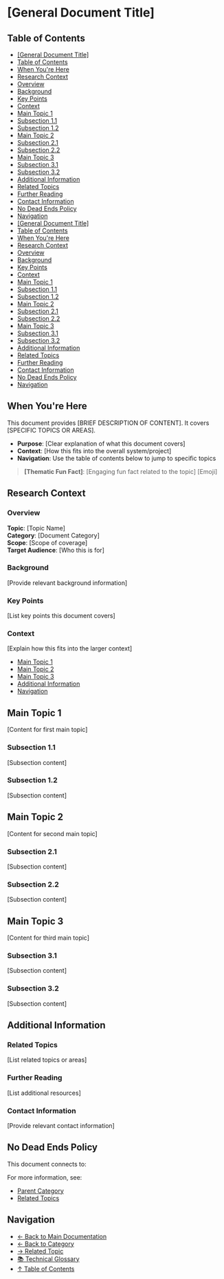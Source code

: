 # \[General Document Title]

## Table of Contents
- [\[General Document Title\]](#general-document-title)
- [Table of Contents](#table-of-contents)
- [When You're Here](#when-youre-here)
- [Research Context](#research-context)
- [Overview](#overview)
- [Background](#background)
- [Key Points](#key-points)
- [Context](#context)
- [Main Topic 1](#main-topic-1)
- [Subsection 1.1](#subsection-11)
- [Subsection 1.2](#subsection-12)
- [Main Topic 2](#main-topic-2)
- [Subsection 2.1](#subsection-21)
- [Subsection 2.2](#subsection-22)
- [Main Topic 3](#main-topic-3)
- [Subsection 3.1](#subsection-31)
- [Subsection 3.2](#subsection-32)
- [Additional Information](#additional-information)
- [Related Topics](#related-topics)
- [Further Reading](#further-reading)
- [Contact Information](#contact-information)
- [No Dead Ends Policy](#no-dead-ends-policy)
- [Navigation](#navigation)
- [\[General Document Title\]](#general-document-title)
- [Table of Contents](#table-of-contents)
- [When You're Here](#when-youre-here)
- [Research Context](#research-context)
- [Overview](#overview)
- [Background](#background)
- [Key Points](#key-points)
- [Context](#context)
- [Main Topic 1](#main-topic-1)
- [Subsection 1.1](#subsection-11)
- [Subsection 1.2](#subsection-12)
- [Main Topic 2](#main-topic-2)
- [Subsection 2.1](#subsection-21)
- [Subsection 2.2](#subsection-22)
- [Main Topic 3](#main-topic-3)
- [Subsection 3.1](#subsection-31)
- [Subsection 3.2](#subsection-32)
- [Additional Information](#additional-information)
- [Related Topics](#related-topics)
- [Further Reading](#further-reading)
- [Contact Information](#contact-information)
- [No Dead Ends Policy](#no-dead-ends-policy)
- [Navigation](#navigation)

## When You're Here

This document provides \[BRIEF DESCRIPTION OF CONTENT]. It covers \[SPECIFIC TOPICS OR AREAS].

- **Purpose**: \[Clear explanation of what this document covers]
- **Context**: \[How this fits into the overall system/project]
- **Navigation**: Use the table of contents below to jump to specific topics

> **\[Thematic Fun Fact]**: \[Engaging fun fact related to the topic] \[Emoji]

## Research Context

### Overview

**Topic**: \[Topic Name]\
**Category**: \[Document Category]\
**Scope**: \[Scope of coverage]\
**Target Audience**: \[Who this is for]

### Background

\[Provide relevant background information]

### Key Points

\[List key points this document covers]

### Context

\[Explain how this fits into the larger context]
- [Main Topic 1](#main-topic-1)
- [Main Topic 2](#main-topic-2)
- [Main Topic 3](#main-topic-3)
- [Additional Information](#additional-information)
- [Navigation](#navigation)

## Main Topic 1

\[Content for first main topic]

### Subsection 1.1

\[Subsection content]

### Subsection 1.2

\[Subsection content]

## Main Topic 2

\[Content for second main topic]

### Subsection 2.1

\[Subsection content]

### Subsection 2.2

\[Subsection content]

## Main Topic 3

\[Content for third main topic]

### Subsection 3.1

\[Subsection content]

### Subsection 3.2

\[Subsection content]

## Additional Information

### Related Topics

\[List related topics or areas]

### Further Reading

\[List additional resources]

### Contact Information

\[Provide relevant contact information]

## No Dead Ends Policy

This document connects to:

For more information, see:
- [Parent Category](../../category/)
- [Related Topics](../related/)

## Navigation
- [← Back to Main Documentation](../README.md)
- [← Back to Category](../)
- [→ Related Topic](../related-topic/)
- [📚 Technical Glossary](../GLOSSARY.md)
- [↑ Table of Contents](#table-of-contents)
